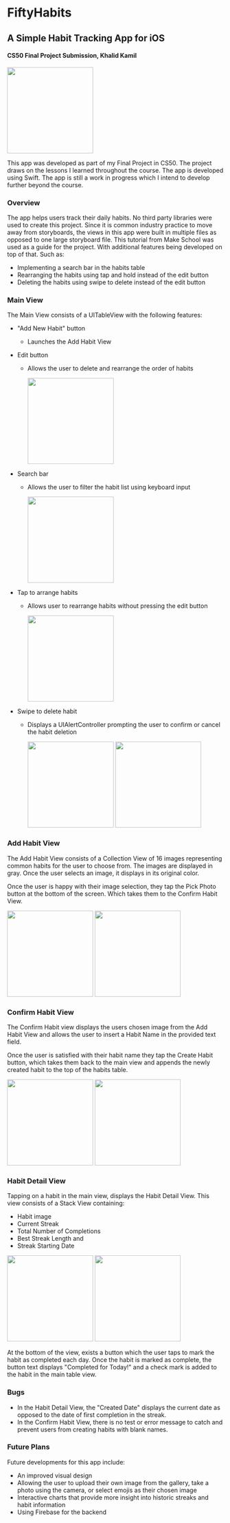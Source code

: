 # FiftyHabits

## A Simple Habit Tracking App for iOS

#### CS50 Final Project Submission, Khalid Kamil

<img src="https://github.com/khalid-kamil/FiftyHabits/blob/main/images/main-view.png" width="200">

This app was developed as part of my Final Project in CS50. The project draws on the lessons I learned throughout the course. The app is developed using Swift. The app is still a work in progress which I intend to develop further beyond the course.

### **Overview**

The app helps users track their daily habits. No third party libraries were used to create this project. Since it is common industry practice to move away from storyboards, the views in this app were built in multiple files as opposed to one large storyboard file. This tutorial from Make School was used as a guide for the project. With additional features being developed on top of that. Such as:

- Implementing a search bar in the habits table
- Rearranging the habits using tap and hold instead of the edit button
- Deleting the habits using swipe to delete instead of the edit button

### **Main View**

The Main View consists of a UITableView with the following features:

- "Add New Habit" button

  - Launches the Add Habit View

- Edit button

  - Allows the user to delete and rearrange the order of habits

    <img src="https://github.com/khalid-kamil/FiftyHabits/blob/main/images/main-view-edit.png" width="200">

- Search bar

  - Allows the user to filter the habit list using keyboard input

    <img src="https://github.com/khalid-kamil/FiftyHabits/blob/main/images/main-view-search.png" width="200">

- Tap to arrange habits

  - Allows user to rearrange habits without pressing the edit button

    <img src="https://github.com/khalid-kamil/FiftyHabits/blob/main/images/main-view-tap-arrange.png" width="200">

- Swipe to delete habit

  - Displays a UIAlertController prompting the user to confirm or cancel the habit deletion

    <img src="https://github.com/khalid-kamil/FiftyHabits/blob/main/images/main-view-delete.png" width="200">
    <img src="https://github.com/khalid-kamil/FiftyHabits/blob/main/images/main-view-delete-confirm.png" width="200">

### **Add Habit View**

The Add Habit View consists of a Collection View of 16 images representing common habits for the user to choose from. The images are displayed in gray. Once the user selects an image, it displays in its original color.

Once the user is happy with their image selection, they tap the Pick Photo button at the bottom of the screen. Which takes them to the Confirm Habit View.

<img src="https://github.com/khalid-kamil/FiftyHabits/blob/main/images/habit-creation.png" width="200">
<img src="https://github.com/khalid-kamil/FiftyHabits/blob/main/images/habit-creation-selected.png" width="200">

### **Confirm Habit View**

The Confirm Habit view displays the users chosen image from the Add Habit View and allows the user to insert a Habit Name in the provided text field.

Once the user is satisfied with their habit name they tap the Create Habit button, which takes them back to the main view and appends the newly created habit to the top of the habits table.

<img src="https://github.com/khalid-kamil/FiftyHabits/blob/main/images/habit-confirm-input.png" width="200">
<img src="https://github.com/khalid-kamil/FiftyHabits/blob/main/images/habit-confirm-input2.png" width="200">

### **Habit Detail View**

Tapping on a habit in the main view, displays the Habit Detail View. This view consists of a Stack View containing:

- Habit image
- Current Streak
- Total Number of Completions
- Best Streak Length and
- Streak Starting Date

<img src="https://github.com/khalid-kamil/FiftyHabits/blob/main/images/habit-detail.png" width="200">
<img src="https://github.com/khalid-kamil/FiftyHabits/blob/main/images/habit-detail2.png" width="200">

At the bottom of the view, exists a button which the user taps to mark the habit as completed each day. Once the habit is marked as complete, the button text displays "Completed for Today!" and a check mark is added to the habit in the main table view.

### **Bugs**

- In the Habit Detail View, the "Created Date" displays the current date as opposed to the date of first completion in the streak.
- In the Confirm Habit View, there is no test or error message to catch and prevent users from creating habits with blank names.

### **Future Plans**

Future developments for this app include:

- An improved visual design
- Allowing the user to upload their own image from the gallery, take a photo using the camera, or select emojis as their chosen image
- Interactive charts that provide more insight into historic streaks and habit information
- Using Firebase for the backend
